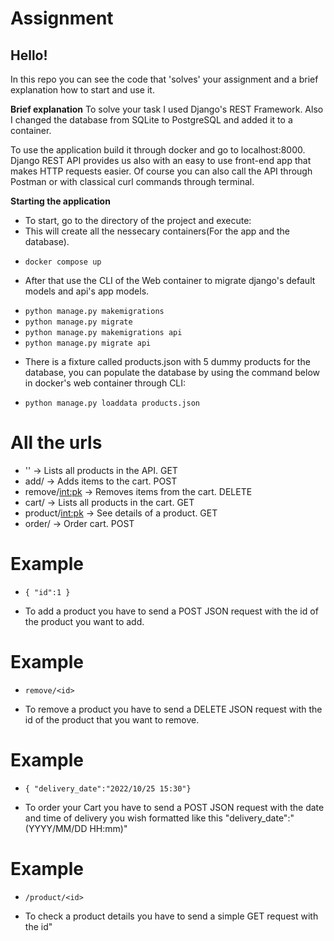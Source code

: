 # Assignment

Hello!
---------
In this repo you can see the code that 'solves' your assignment and a brief explanation how to start and use it.

**Brief explanation**
To solve your task I used Django's REST Framework. 
Also I changed the database from SQLite to PostgreSQL and added it to a container.

To use the application build it through docker and go to localhost:8000.
Django REST API provides us also with an easy to use front-end app that makes HTTP requests easier.
Of course you can also call the API through Postman or with classical curl commands through terminal.

**Starting the application**

* To start, go to the directory of the project and execute:
* This will create all the nessecary containers(For the app and the database).
- ```docker compose up```

* After that use the CLI of the Web container to migrate django's default models and api's app models.
- ```python manage.py makemigrations```
- ```python manage.py migrate```
- ```python manage.py makemigrations api```
- ```python manage.py migrate api```


* There is a fixture called products.json with 5 dummy products for the database, you can populate the database by using the command below in docker's web container through CLI:
- ```python manage.py loaddata products.json```

# All the urls

* '' -> Lists all products in the API. GET
* add/ -> Adds items to the cart. POST
* remove/<int:pk> -> Removes items from the cart. DELETE
* cart/ -> Lists all products in the cart. GET
* product/<int:pk> -> See details of a product. GET
* order/ -> Order cart. POST

# Example
- ```{ "id":1 }```
* To add a product you have to send a POST JSON request with the id of the product you want to add.

# Example
- ```remove/<id>```
* To remove a product you have to send a DELETE JSON request with the id of the product that you want to remove.

# Example
- ```{ "delivery_date":"2022/10/25 15:30"}```
* To order your Cart you have to send a POST JSON request with the date and time of delivery you wish formatted like this "delivery_date":"(YYYY/MM/DD HH:mm)"

# Example
- ```/product/<id>```
* To check a product details you have to send a simple GET request with the id"

